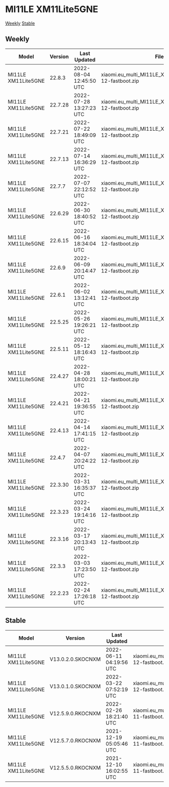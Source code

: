# MI11LE XM11Lite5GNE
[Weekly](#Weekly)  [Stable](#Stable)
## Weekly
| Model | Version | Last Updated | File Name | Size | Download Link |
| ---- | ---- | ---- | ---- | ---- | ---- |
| MI11LE XM11Lite5GNE | 22.8.3 | 2022-08-04 12:45:50 UTC | xiaomi.eu_multi_MI11LE_XM11Lite5GNE_22.8.3_v13-12-fastboot.zip | 4.2 GB | [SourceForge](https://sourceforge.net/projects/xiaomi-eu-multilang-miui-roms/files/xiaomi.eu/MIUI-WEEKLY-RELEASES/22.8.3/xiaomi.eu_multi_MI11LE_XM11Lite5GNE_22.8.3_v13-12-fastboot.zip/download) |
| MI11LE XM11Lite5GNE | 22.7.28 | 2022-07-28 13:27:23 UTC | xiaomi.eu_multi_MI11LE_XM11Lite5GNE_22.7.28_v13-12-fastboot.zip | 4.2 GB | [SourceForge](https://sourceforge.net/projects/xiaomi-eu-multilang-miui-roms/files/xiaomi.eu/MIUI-WEEKLY-RELEASES/22.7.28/xiaomi.eu_multi_MI11LE_XM11Lite5GNE_22.7.28_v13-12-fastboot.zip/download) |
| MI11LE XM11Lite5GNE | 22.7.21 | 2022-07-22 18:49:09 UTC | xiaomi.eu_multi_MI11LE_XM11Lite5GNE_22.7.21_v13-12-fastboot.zip | 4.2 GB | [SourceForge](https://sourceforge.net/projects/xiaomi-eu-multilang-miui-roms/files/xiaomi.eu/MIUI-WEEKLY-RELEASES/22.7.21/xiaomi.eu_multi_MI11LE_XM11Lite5GNE_22.7.21_v13-12-fastboot.zip/download) |
| MI11LE XM11Lite5GNE | 22.7.13 | 2022-07-14 16:36:29 UTC | xiaomi.eu_multi_MI11LE_XM11Lite5GNE_22.7.13_v13-12-fastboot.zip | 4.2 GB | [SourceForge](https://sourceforge.net/projects/xiaomi-eu-multilang-miui-roms/files/xiaomi.eu/MIUI-WEEKLY-RELEASES/22.7.13/xiaomi.eu_multi_MI11LE_XM11Lite5GNE_22.7.13_v13-12-fastboot.zip/download) |
| MI11LE XM11Lite5GNE | 22.7.7 | 2022-07-07 22:12:52 UTC | xiaomi.eu_multi_MI11LE_XM11Lite5GNE_22.7.7_v13-12-fastboot.zip | 4.2 GB | [SourceForge](https://sourceforge.net/projects/xiaomi-eu-multilang-miui-roms/files/xiaomi.eu/MIUI-WEEKLY-RELEASES/22.7.7/xiaomi.eu_multi_MI11LE_XM11Lite5GNE_22.7.7_v13-12-fastboot.zip/download) |
| MI11LE XM11Lite5GNE | 22.6.29 | 2022-06-30 18:40:52 UTC | xiaomi.eu_multi_MI11LE_XM11Lite5GNE_22.6.29_v13-12-fastboot.zip | 4.1 GB | [SourceForge](https://sourceforge.net/projects/xiaomi-eu-multilang-miui-roms/files/xiaomi.eu/MIUI-WEEKLY-RELEASES/22.6.29/xiaomi.eu_multi_MI11LE_XM11Lite5GNE_22.6.29_v13-12-fastboot.zip/download) |
| MI11LE XM11Lite5GNE | 22.6.15 | 2022-06-16 18:34:04 UTC | xiaomi.eu_multi_MI11LE_XM11Lite5GNE_22.6.15_v13-12-fastboot.zip | 4.1 GB | [SourceForge](https://sourceforge.net/projects/xiaomi-eu-multilang-miui-roms/files/xiaomi.eu/MIUI-WEEKLY-RELEASES/22.6.15/xiaomi.eu_multi_MI11LE_XM11Lite5GNE_22.6.15_v13-12-fastboot.zip/download) |
| MI11LE XM11Lite5GNE | 22.6.9 | 2022-06-09 20:14:47 UTC | xiaomi.eu_multi_MI11LE_XM11Lite5GNE_22.6.9_v13-12-fastboot.zip | 4.1 GB | [SourceForge](https://sourceforge.net/projects/xiaomi-eu-multilang-miui-roms/files/xiaomi.eu/MIUI-WEEKLY-RELEASES/22.6.9/xiaomi.eu_multi_MI11LE_XM11Lite5GNE_22.6.9_v13-12-fastboot.zip/download) |
| MI11LE XM11Lite5GNE | 22.6.1 | 2022-06-02 13:12:41 UTC | xiaomi.eu_multi_MI11LE_XM11Lite5GNE_22.6.1_v13-12-fastboot.zip | 4.1 GB | [SourceForge](https://sourceforge.net/projects/xiaomi-eu-multilang-miui-roms/files/xiaomi.eu/MIUI-WEEKLY-RELEASES/22.6.1/xiaomi.eu_multi_MI11LE_XM11Lite5GNE_22.6.1_v13-12-fastboot.zip/download) |
| MI11LE XM11Lite5GNE | 22.5.25 | 2022-05-26 19:26:21 UTC | xiaomi.eu_multi_MI11LE_XM11Lite5GNE_22.5.25_v13-12-fastboot.zip | 4.1 GB | [SourceForge](https://sourceforge.net/projects/xiaomi-eu-multilang-miui-roms/files/xiaomi.eu/MIUI-WEEKLY-RELEASES/22.5.25/xiaomi.eu_multi_MI11LE_XM11Lite5GNE_22.5.25_v13-12-fastboot.zip/download) |
| MI11LE XM11Lite5GNE | 22.5.11 | 2022-05-12 18:16:43 UTC | xiaomi.eu_multi_MI11LE_XM11Lite5GNE_22.5.11_v13-12-fastboot.zip | 4.1 GB | [SourceForge](https://sourceforge.net/projects/xiaomi-eu-multilang-miui-roms/files/xiaomi.eu/MIUI-WEEKLY-RELEASES/22.5.11/xiaomi.eu_multi_MI11LE_XM11Lite5GNE_22.5.11_v13-12-fastboot.zip/download) |
| MI11LE XM11Lite5GNE | 22.4.27 | 2022-04-28 18:00:21 UTC | xiaomi.eu_multi_MI11LE_XM11Lite5GNE_22.4.27_v13-12-fastboot.zip | 4.1 GB | [SourceForge](https://sourceforge.net/projects/xiaomi-eu-multilang-miui-roms/files/xiaomi.eu/MIUI-WEEKLY-RELEASES/22.4.27/xiaomi.eu_multi_MI11LE_XM11Lite5GNE_22.4.27_v13-12-fastboot.zip/download) |
| MI11LE XM11Lite5GNE | 22.4.21 | 2022-04-21 19:36:55 UTC | xiaomi.eu_multi_MI11LE_XM11Lite5GNE_22.4.21_v13-12-fastboot.zip | 4.2 GB | [SourceForge](https://sourceforge.net/projects/xiaomi-eu-multilang-miui-roms/files/xiaomi.eu/MIUI-WEEKLY-RELEASES/22.4.21/xiaomi.eu_multi_MI11LE_XM11Lite5GNE_22.4.21_v13-12-fastboot.zip/download) |
| MI11LE XM11Lite5GNE | 22.4.13 | 2022-04-14 17:41:15 UTC | xiaomi.eu_multi_MI11LE_XM11Lite5GNE_22.4.13_v13-12-fastboot.zip | 4.2 GB | [SourceForge](https://sourceforge.net/projects/xiaomi-eu-multilang-miui-roms/files/xiaomi.eu/MIUI-WEEKLY-RELEASES/22.4.13/xiaomi.eu_multi_MI11LE_XM11Lite5GNE_22.4.13_v13-12-fastboot.zip/download) |
| MI11LE XM11Lite5GNE | 22.4.7 | 2022-04-07 20:24:22 UTC | xiaomi.eu_multi_MI11LE_XM11Lite5GNE_22.4.7_v13-12-fastboot.zip | 4.1 GB | [SourceForge](https://sourceforge.net/projects/xiaomi-eu-multilang-miui-roms/files/xiaomi.eu/MIUI-WEEKLY-RELEASES/22.4.7/xiaomi.eu_multi_MI11LE_XM11Lite5GNE_22.4.7_v13-12-fastboot.zip/download) |
| MI11LE XM11Lite5GNE | 22.3.30 | 2022-03-31 16:35:37 UTC | xiaomi.eu_multi_MI11LE_XM11Lite5GNE_22.3.30_v13-12-fastboot.zip | 4.2 GB | [SourceForge](https://sourceforge.net/projects/xiaomi-eu-multilang-miui-roms/files/xiaomi.eu/MIUI-WEEKLY-RELEASES/22.3.30/xiaomi.eu_multi_MI11LE_XM11Lite5GNE_22.3.30_v13-12-fastboot.zip/download) |
| MI11LE XM11Lite5GNE | 22.3.23 | 2022-03-24 19:14:16 UTC | xiaomi.eu_multi_MI11LE_XM11Lite5GNE_22.3.23_v13-12-fastboot.zip | 4.2 GB | [SourceForge](https://sourceforge.net/projects/xiaomi-eu-multilang-miui-roms/files/xiaomi.eu/MIUI-WEEKLY-RELEASES/22.3.23/xiaomi.eu_multi_MI11LE_XM11Lite5GNE_22.3.23_v13-12-fastboot.zip/download) |
| MI11LE XM11Lite5GNE | 22.3.16 | 2022-03-17 20:13:43 UTC | xiaomi.eu_multi_MI11LE_XM11Lite5GNE_22.3.16_v13-12-fastboot.zip | 4.3 GB | [SourceForge](https://sourceforge.net/projects/xiaomi-eu-multilang-miui-roms/files/xiaomi.eu/MIUI-WEEKLY-RELEASES/22.3.16/xiaomi.eu_multi_MI11LE_XM11Lite5GNE_22.3.16_v13-12-fastboot.zip/download) |
| MI11LE XM11Lite5GNE | 22.3.3 | 2022-03-03 17:23:50 UTC | xiaomi.eu_multi_MI11LE_XM11Lite5GNE_22.3.3_v13-12-fastboot.zip | 4.2 GB | [SourceForge](https://sourceforge.net/projects/xiaomi-eu-multilang-miui-roms/files/xiaomi.eu/MIUI-WEEKLY-RELEASES/22.3.3/xiaomi.eu_multi_MI11LE_XM11Lite5GNE_22.3.3_v13-12-fastboot.zip/download) |
| MI11LE XM11Lite5GNE | 22.2.23 | 2022-02-24 17:26:18 UTC | xiaomi.eu_multi_MI11LE_XM11Lite5GNE_22.2.23_v13-12-fastboot.zip | 4.2 GB | [SourceForge](https://sourceforge.net/projects/xiaomi-eu-multilang-miui-roms/files/xiaomi.eu/MIUI-WEEKLY-RELEASES/22.2.23/xiaomi.eu_multi_MI11LE_XM11Lite5GNE_22.2.23_v13-12-fastboot.zip/download) |
## Stable
| Model | Version | Last Updated | File Name | Size | Download Link |
| ---- | ---- | ---- | ---- | ---- | ---- |
| MI11LE XM11Lite5GNE | V13.0.2.0.SKOCNXM | 2022-06-11 04:19:56 UTC | xiaomi.eu_multi_MI11LE_XM11Lite5GNE_V13.0.2.0.SKOCNXM_v13-12-fastboot.zip | 4.2 GB | [SourceForge](https://sourceforge.net/projects/xiaomi-eu-multilang-miui-roms/files/xiaomi.eu/MIUI-STABLE-RELEASES/MIUIv13/xiaomi.eu_multi_MI11LE_XM11Lite5GNE_V13.0.2.0.SKOCNXM_v13-12-fastboot.zip/download) |
| MI11LE XM11Lite5GNE | V13.0.1.0.SKOCNXM | 2022-03-22 07:52:19 UTC | xiaomi.eu_multi_MI11LE_XM11Lite5GNE_V13.0.1.0.SKOCNXM_v13-12-fastboot.zip | 4.2 GB | [SourceForge](https://sourceforge.net/projects/xiaomi-eu-multilang-miui-roms/files/xiaomi.eu/MIUI-STABLE-RELEASES/MIUIv13/xiaomi.eu_multi_MI11LE_XM11Lite5GNE_V13.0.1.0.SKOCNXM_v13-12-fastboot.zip/download) |
| MI11LE XM11Lite5GNE | V12.5.9.0.RKOCNXM | 2022-02-26 18:21:40 UTC | xiaomi.eu_multi_MI11LE_XM11Lite5GNE_V12.5.9.0.RKOCNXM_v12-11-fastboot.zip | 4.0 GB | [SourceForge](https://sourceforge.net/projects/xiaomi-eu-multilang-miui-roms/files/xiaomi.eu/MIUI-STABLE-RELEASES/MIUIv12/xiaomi.eu_multi_MI11LE_XM11Lite5GNE_V12.5.9.0.RKOCNXM_v12-11-fastboot.zip/download) |
| MI11LE XM11Lite5GNE | V12.5.7.0.RKOCNXM | 2021-12-19 05:05:46 UTC | xiaomi.eu_multi_MI11LE_XM11Lite5GNE_V12.5.7.0.RKOCNXM_v12-11-fastboot.zip | 4.0 GB | [SourceForge](https://sourceforge.net/projects/xiaomi-eu-multilang-miui-roms/files/xiaomi.eu/MIUI-STABLE-RELEASES/MIUIv12/xiaomi.eu_multi_MI11LE_XM11Lite5GNE_V12.5.7.0.RKOCNXM_v12-11-fastboot.zip/download) |
| MI11LE XM11Lite5GNE | V12.5.5.0.RKOCNXM | 2021-12-10 16:02:55 UTC | xiaomi.eu_multi_MI11LE_XM11Lite5GNE_V12.5.5.0.RKOCNXM_v12-11-fastboot.zip | 3.9 GB | [SourceForge](https://sourceforge.net/projects/xiaomi-eu-multilang-miui-roms/files/xiaomi.eu/MIUI-STABLE-RELEASES/MIUIv12/xiaomi.eu_multi_MI11LE_XM11Lite5GNE_V12.5.5.0.RKOCNXM_v12-11-fastboot.zip/download) |
